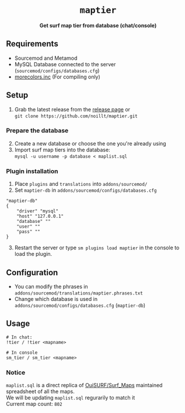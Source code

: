 <div align="center">
  <h1><code>maptier</code></h1>
  <p>
    <strong>Get surf map tier from database (chat/console)</strong>
  </p>
</div>


## Requirements ##
- Sourcemod and Metamod
- MySQL Database connected to the server (`sourcemod/configs/databases.cfg`)
- [morecolors.inc](https://github.com/noillt/SourceMod-IncludeLibrary/raw/master/include/multicolors/morecolors.inc) (For compiling only)

## Setup

1. Grab the latest release from the [release page](https://github.com/noillt/maptier/releases) or  
`git clone https://github.com/noillt/maptier.git`

### Prepare the database
2. Create a new database or choose the one you're already using
3. Import surf map tiers into the database:  
`mysql -u username -p database < maplist.sql`

### Plugin installation ##
1. Place `plugins` and `translations` into `addons/sourcemod/`
2. Set `maptier-db` in `addons/sourcemod/configs/databases.cfg`  
```
"maptier-db"
{
    "driver" "mysql"
    "host" "127.0.0.1"
    "database" ""
    "user" ""
    "pass" ""
}
```
3. Restart the server or type `sm plugins load maptier` in the console to load the plugin.

## Configuration ##
- You can modify the phrases in `addons/sourcemod/translations/maptier.phrases.txt`
- Change which database is used in `addons/sourcemod/configs/databases.cfg` (`maptier-db`)

## Usage ##
```
# In chat:
!tier / !tier <mapname>

# In console
sm_tier / sm_tier <mapname>
```

### Notice
`maplist.sql` is a direct replica of [OuiSURF/Surf_Maps](https://github.com/OuiSURF/Surf_Maps) maintained spreadsheet of all the maps.  
We will be updating `maplist.sql` regurarily to match it  
Current map count: `802`
